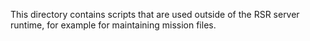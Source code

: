 This directory contains scripts that are used outside of the RSR server runtime,
for example for maintaining mission files.